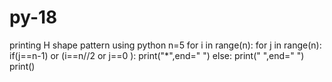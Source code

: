 # py-18
printing H shape pattern using python
n=5
for i in range(n):
	for j in range(n):
		if(j==n-1) or (i==n//2 or j==0 ):
		   print("*",end=" ")
		else:
			print(" ",end=" ")
	print()
